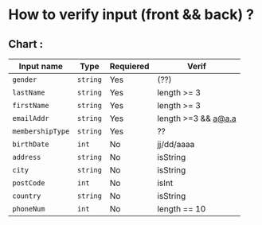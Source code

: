 # How to verify input (front && back) ?

## Chart :

| Input name       | Type      | Requiered | Verif               |
|------------------|-----------|-----------|---------------------|
| `gender`         | `string`  | Yes       | (??)                |
| `lastName`       | `string`  | Yes       | length >= 3         |
| `firstName`      | `string`  | Yes       | length >= 3         |
| `emailAddr`      | `string`  | Yes       | length >=3 && a@a.a |
| `membershipType` | `string`  | Yes       | ??                  |
| `birthDate`      | `int`     | No        | jj/dd/aaaa          |
| `address`        | `string`  | No        | isString            |
| `city`           | `string`  | No        | isString            |
| `postCode`       | `int`     | No        | isInt               |
| `country`        | `string`  | No        | isString            |
| `phoneNum`       | `int`     | No        | length == 10        |
